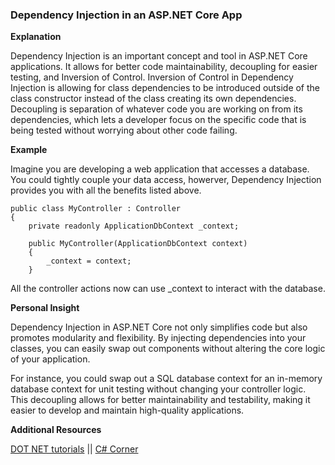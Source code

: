 ### Dependency Injection in an ASP.NET Core App

**Explanation**

Dependency Injection is an important concept and tool in ASP.NET Core applications. It allows for better code maintainability, decoupling for easier testing, and Inversion of Control.
Inversion of Control in Dependency Injection is allowing for class dependencies to be introduced outside of the class constructor instead of the class creating its own dependencies.
Decoupling is separation of whatever code you are working on from its dependencies, which lets a developer focus on the specific code that is being tested without worrying about other code failing.

**Example**

Imagine you are developing a web application that accesses a database. You could tightly couple your data access, howerver, Dependency Injection provides you with all the benefits listed above.


```
public class MyController : Controller
{
    private readonly ApplicationDbContext _context;

    public MyController(ApplicationDbContext context)
    {
        _context = context;
    }
```
All the controller actions now can use _context to interact with the database.

**Personal Insight**

Dependency Injection in ASP.NET Core not only simplifies code but also promotes modularity and flexibility. By injecting dependencies into your classes, you can easily swap out components without altering the core logic of your application.

For instance, you could swap out a SQL database context for an in-memory database context for unit testing without changing your controller logic. This decoupling allows for better maintainability and testability, making it easier to develop and maintain high-quality applications.

**Additional Resources**

[DOT NET tutorials](https://dotnettutorials.net/lesson/dependency-injection-design-pattern-csharp/) ||
[C# Corner](https://www.c-sharpcorner.com/UploadFile/85ed7a/dependency-injection-in-C-Sharp/)
